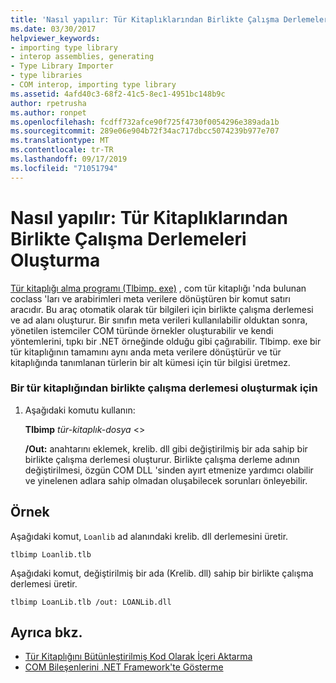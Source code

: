 ```yaml
---
title: 'Nasıl yapılır: Tür Kitaplıklarından Birlikte Çalışma Derlemeleri Oluşturma'
ms.date: 03/30/2017
helpviewer_keywords:
- importing type library
- interop assemblies, generating
- Type Library Importer
- type libraries
- COM interop, importing type library
ms.assetid: 4afd40c3-68f2-41c5-8ec1-4951bc148b9c
author: rpetrusha
ms.author: ronpet
ms.openlocfilehash: fcdff732afce90f725f4730f0054296e389ada1b
ms.sourcegitcommit: 289e06e904b72f34ac717dbcc5074239b977e707
ms.translationtype: MT
ms.contentlocale: tr-TR
ms.lasthandoff: 09/17/2019
ms.locfileid: "71051794"
---
```

# <a name="how-to-generate-interop-assemblies-from-type-libraries"></a>Nasıl yapılır: Tür Kitaplıklarından Birlikte Çalışma Derlemeleri Oluşturma
[Tür kitaplığı alma programı (Tlbimp. exe)](../tools/tlbimp-exe-type-library-importer.md) , com tür kitaplığı 'nda bulunan coclass 'ları ve arabirimleri meta verilere dönüştüren bir komut satırı aracıdır. Bu araç otomatik olarak tür bilgileri için birlikte çalışma derlemesi ve ad alanı oluşturur. Bir sınıfın meta verileri kullanılabilir olduktan sonra, yönetilen istemciler COM türünde örnekler oluşturabilir ve kendi yöntemlerini, tıpkı bir .NET örneğinde olduğu gibi çağırabilir. Tlbimp. exe bir tür kitaplığının tamamını aynı anda meta verilere dönüştürür ve tür kitaplığında tanımlanan türlerin bir alt kümesi için tür bilgisi üretmez.  
  
### <a name="to-generate-an-interop-assembly-from-a-type-library"></a>Bir tür kitaplığından birlikte çalışma derlemesi oluşturmak için  
  
1. Aşağıdaki komutu kullanın:  
  
     **Tlbimp** *tür-kitaplık-dosya* \<>  
  
     **/Out:** anahtarını eklemek, krelib. dll gibi değiştirilmiş bir ada sahip bir birlikte çalışma derlemesi oluşturur. Birlikte çalışma derleme adının değiştirilmesi, özgün COM DLL 'sinden ayırt etmenize yardımcı olabilir ve yinelenen adlara sahip olmadan oluşabilecek sorunları önleyebilir.  
  
## <a name="example"></a>Örnek  
 Aşağıdaki komut, `Loanlib` ad alanındaki krelib. dll derlemesini üretir.  
  
```  
tlbimp Loanlib.tlb  
```  
  
 Aşağıdaki komut, değiştirilmiş bir ada (Krelib. dll) sahip bir birlikte çalışma derlemesi üretir.  
  
```  
tlbimp LoanLib.tlb /out: LOANLib.dll  
```  
  
## <a name="see-also"></a>Ayrıca bkz.

- [Tür Kitaplığını Bütünleştirilmiş Kod Olarak İçeri Aktarma](importing-a-type-library-as-an-assembly.md)
- [COM Bileşenlerini .NET Framework'te Gösterme](exposing-com-components.md)
